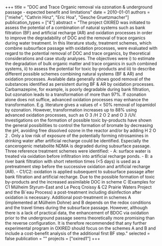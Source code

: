 +++
title = "DOC and Trace Organic removal via ozonation & underground passage - expected benefit and limitations"
date = 2010-01-01
authors = ["miehe", "Cathrin Hinz", "Eric Hoa", "Gesche Gruetzmacher"]
publication_types = ["4"]
abstract = "The project OXIRED was initiated to assess the potential of a combination of natural systems such as bank filtration (BF) and artificial recharge (AR) and oxidation processes in order to improve the degradability of DOC and the removal of trace organics during water treatment. In this literature study, treatment schemes, which combine subsurface passage with oxidation processes, were evaluated with regard to the potential removal of DOC and trace organics, by theoretical considerations and case study analyses. The objectives were i) to estimate the degradation of bulk organic matter and trace organics in such combined systems, ii) to assess the potential for toxic by-products and iii) to describe different possible schemes combining natural systems (BF & AR) and oxidation processes. Available data generally shows good removal of the substances identified as persistent during BF & AR by oxidation processes. Carbamazepine, for example, is poorly degradable during bank filtration, but ozonation leads to a transformation of more than 97%. If ozonation alone does not suffice, advanced oxidation processes may enhance the transformation. E.g. literature gives a values of < 50% removal of Iopamidol by ozonation. However, transformation increases up to 88% using advanced oxidation processes, such as O 3 /H 2 O 2  and O 3 /UV. Investigations on the formation of possible toxic by-products have shown the general possibilities to control the formation of bromate by decreasing the pH, avoiding free dissolved ozone in the reactor and/or by adding H 2 O 2 . Only a low risk of exposure of the potentially forming nitrosamines in drinking water after artificial recharge could be identified. Especially the cancerogenic metabolite NDMA is degraded during subsurface passage. Three reference treatment schemes were identified: - A: surface water is treated via oxidation before infiltration into artificial recharge ponds. - B: a river bank filtration with short retention times (<5 days) is used as a pretreatment step before the successive oxidation and artificial recharge (AR). - C1/C2: oxidation is applied subsequent to subsurface passage after bank filtration and artificial recharge. Due to the possible formation of toxic by-products and the increased assimilable DOC in scheme C (Examples for C1 Mülheim Styrum-East and Le Pecq Croissy & C2 Prairie Waters Project and the Bi´eau Process) a post-treatment including disinfection after oxidation is necessary. Additional post-treatment in schemes A (implemented at Mülheim Dohne) and B depends on the redox conditions and the travel times during the subsurface passage. However, although there is a lack of practical data, the enhancement of BDOC via oxidation prior to the underground passage seems theoretically more promising than the reverse configuration. It is therefore recommended that any further experimental program in OXIRED should focus on the schemes A and B and include a cost-benefit analysis of the additional first BF step."
selected = false
publication = ""
projects = ["oxired1"]
+++

